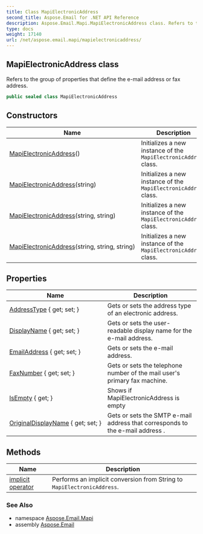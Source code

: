 ```yaml
---
title: Class MapiElectronicAddress
second_title: Aspose.Email for .NET API Reference
description: Aspose.Email.Mapi.MapiElectronicAddress class. Refers to the group of properties that define the email address or fax address
type: docs
weight: 17140
url: /net/aspose.email.mapi/mapielectronicaddress/
---
```

## MapiElectronicAddress class

Refers to the group of properties that define the e-mail address or fax address.

```csharp
public sealed class MapiElectronicAddress
```

## Constructors

| Name | Description |
| --- | --- |
| [MapiElectronicAddress](mapielectronicaddress/#constructor)() | Initializes a new instance of the `MapiElectronicAddress` class. |
| [MapiElectronicAddress](mapielectronicaddress/#constructor_1)(string) | Initializes a new instance of the `MapiElectronicAddress` class. |
| [MapiElectronicAddress](mapielectronicaddress/#constructor_2)(string, string) | Initializes a new instance of the `MapiElectronicAddress` class. |
| [MapiElectronicAddress](mapielectronicaddress/#constructor_3)(string, string, string) | Initializes a new instance of the `MapiElectronicAddress` class. |

## Properties

| Name | Description |
| --- | --- |
| [AddressType](../../aspose.email.mapi/mapielectronicaddress/addresstype/) { get; set; } | Gets or sets the address type of an electronic address. |
| [DisplayName](../../aspose.email.mapi/mapielectronicaddress/displayname/) { get; set; } | Gets or sets the user-readable display name for the e-mail address. |
| [EmailAddress](../../aspose.email.mapi/mapielectronicaddress/emailaddress/) { get; set; } | Gets or sets the e-mail address. |
| [FaxNumber](../../aspose.email.mapi/mapielectronicaddress/faxnumber/) { get; set; } | Gets or sets the telephone number of the mail user's primary fax machine. |
| [IsEmpty](../../aspose.email.mapi/mapielectronicaddress/isempty/) { get; } | Shows if MapiElectronicAddress is empty |
| [OriginalDisplayName](../../aspose.email.mapi/mapielectronicaddress/originaldisplayname/) { get; set; } | Gets or sets the SMTP e-mail address that corresponds to the e-mail address . |

## Methods

| Name | Description |
| --- | --- |
| [implicit operator](../../aspose.email.mapi/mapielectronicaddress/op_implicit/) | Performs an implicit conversion from String to `MapiElectronicAddress`. |

### See Also

* namespace [Aspose.Email.Mapi](../../aspose.email.mapi/)
* assembly [Aspose.Email](../../)


